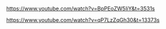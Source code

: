 
https://www.youtube.com/watch?v=BpPEoZW5IiY&t=3531s

https://www.youtube.com/watch?v=qP7LzZqGh30&t=13373s
